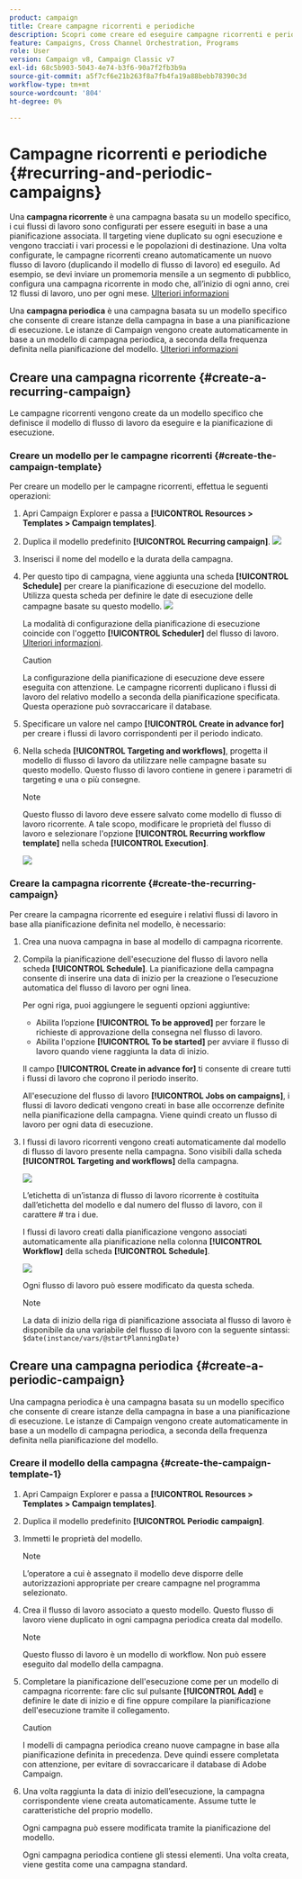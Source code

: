 ```yaml
---
product: campaign
title: Creare campagne ricorrenti e periodiche
description: Scopri come creare ed eseguire campagne ricorrenti e periodiche
feature: Campaigns, Cross Channel Orchestration, Programs
role: User
version: Campaign v8, Campaign Classic v7
exl-id: 68c5b903-5043-4e74-b3f6-90a7f2fb3b9a
source-git-commit: a5f7cf6e21b263f8a7fb4fa19a88bebb78390c3d
workflow-type: tm+mt
source-wordcount: '804'
ht-degree: 0%

---
```


# Campagne ricorrenti e periodiche {#recurring-and-periodic-campaigns}

Una **campagna ricorrente** è una campagna basata su un modello specifico, i cui flussi di lavoro sono configurati per essere eseguiti in base a una pianificazione associata. Il targeting viene duplicato su ogni esecuzione e vengono tracciati i vari processi e le popolazioni di destinazione.  Una volta configurate, le campagne ricorrenti creano automaticamente un nuovo flusso di lavoro (duplicando il modello di flusso di lavoro) ed eseguilo. Ad esempio, se devi inviare un promemoria mensile a un segmento di pubblico, configura una campagna ricorrente in modo che, all’inizio di ogni anno, crei 12 flussi di lavoro, uno per ogni mese. [Ulteriori informazioni](#create-a-recurring-campaign)

Una **campagna periodica** è una campagna basata su un modello specifico che consente di creare istanze della campagna in base a una pianificazione di esecuzione. Le istanze di Campaign vengono create automaticamente in base a un modello di campagna periodica, a seconda della frequenza definita nella pianificazione del modello. [Ulteriori informazioni](#create-a-periodic-campaign)

## Creare una campagna ricorrente {#create-a-recurring-campaign}

Le campagne ricorrenti vengono create da un modello specifico che definisce il modello di flusso di lavoro da eseguire e la pianificazione di esecuzione.

### Creare un modello per le campagne ricorrenti {#create-the-campaign-template}

Per creare un modello per le campagne ricorrenti, effettua le seguenti operazioni:

1. Apri Campaign Explorer e passa a **[!UICONTROL Resources > Templates > Campaign templates]**.
1. Duplica il modello predefinito **[!UICONTROL Recurring campaign]**.
   ![](assets/recurring-campaign-duplicate.png)
1. Inserisci il nome del modello e la durata della campagna.
1. Per questo tipo di campagna, viene aggiunta una scheda **[!UICONTROL Schedule]** per creare la pianificazione di esecuzione del modello. Utilizza questa scheda per definire le date di esecuzione delle campagne basate su questo modello.
   ![](assets/recurring-campaign-schedule.png)

   La modalità di configurazione della pianificazione di esecuzione coincide con l&#39;oggetto **[!UICONTROL Scheduler]** del flusso di lavoro. [Ulteriori informazioni](../workflow/scheduler.md).

   >[!CAUTION]
   >
   >La configurazione della pianificazione di esecuzione deve essere eseguita con attenzione. Le campagne ricorrenti duplicano i flussi di lavoro del relativo modello a seconda della pianificazione specificata. Questa operazione può sovraccaricare il database.

1. Specificare un valore nel campo **[!UICONTROL Create in advance for]** per creare i flussi di lavoro corrispondenti per il periodo indicato.
1. Nella scheda **[!UICONTROL Targeting and workflows]**, progetta il modello di flusso di lavoro da utilizzare nelle campagne basate su questo modello. Questo flusso di lavoro contiene in genere i parametri di targeting e una o più consegne.

   >[!NOTE]
   >
   >Questo flusso di lavoro deve essere salvato come modello di flusso di lavoro ricorrente. A tale scopo, modificare le proprietà del flusso di lavoro e selezionare l&#39;opzione **[!UICONTROL Recurring workflow template]** nella scheda **[!UICONTROL Execution]**.

   ![](assets/recurring-campaign-wf-properties.png)

### Creare la campagna ricorrente {#create-the-recurring-campaign}

Per creare la campagna ricorrente ed eseguire i relativi flussi di lavoro in base alla pianificazione definita nel modello, è necessario:

1. Crea una nuova campagna in base al modello di campagna ricorrente.
1. Compila la pianificazione dell&#39;esecuzione del flusso di lavoro nella scheda **[!UICONTROL Schedule]**. La pianificazione della campagna consente di inserire una data di inizio per la creazione o l’esecuzione automatica del flusso di lavoro per ogni linea.

   Per ogni riga, puoi aggiungere le seguenti opzioni aggiuntive:

   * Abilita l’opzione **[!UICONTROL To be approved]** per forzare le richieste di approvazione della consegna nel flusso di lavoro.
   * Abilita l&#39;opzione **[!UICONTROL To be started]** per avviare il flusso di lavoro quando viene raggiunta la data di inizio.

   Il campo **[!UICONTROL Create in advance for]** ti consente di creare tutti i flussi di lavoro che coprono il periodo inserito.

   All&#39;esecuzione del flusso di lavoro **[!UICONTROL Jobs on campaigns]**, i flussi di lavoro dedicati vengono creati in base alle occorrenze definite nella pianificazione della campagna. Viene quindi creato un flusso di lavoro per ogni data di esecuzione.

1. I flussi di lavoro ricorrenti vengono creati automaticamente dal modello di flusso di lavoro presente nella campagna. Sono visibili dalla scheda **[!UICONTROL Targeting and workflows]** della campagna.

   ![](assets/recurring-wf-created.png)

   L’etichetta di un’istanza di flusso di lavoro ricorrente è costituita dall’etichetta del modello e dal numero del flusso di lavoro, con il carattere # tra i due.

   I flussi di lavoro creati dalla pianificazione vengono associati automaticamente alla pianificazione nella colonna **[!UICONTROL Workflow]** della scheda **[!UICONTROL Schedule]**.

   ![](assets/recurring-wf-schedule-executed.png)

   Ogni flusso di lavoro può essere modificato da questa scheda.

   >[!NOTE]
   >
   >La data di inizio della riga di pianificazione associata al flusso di lavoro è disponibile da una variabile del flusso di lavoro con la seguente sintassi:\
   >`$date(instance/vars/@startPlanningDate)`

## Creare una campagna periodica {#create-a-periodic-campaign}

Una campagna periodica è una campagna basata su un modello specifico che consente di creare istanze della campagna in base a una pianificazione di esecuzione. Le istanze di Campaign vengono create automaticamente in base a un modello di campagna periodica, a seconda della frequenza definita nella pianificazione del modello.

### Creare il modello della campagna {#create-the-campaign-template-1}

1. Apri Campaign Explorer e passa a **[!UICONTROL Resources > Templates > Campaign templates]**.
1. Duplica il modello predefinito **[!UICONTROL Periodic campaign]**.
1. Immetti le proprietà del modello.

   >[!NOTE]
   >
   >L’operatore a cui è assegnato il modello deve disporre delle autorizzazioni appropriate per creare campagne nel programma selezionato.

1. Crea il flusso di lavoro associato a questo modello. Questo flusso di lavoro viene duplicato in ogni campagna periodica creata dal modello.

   >[!NOTE]
   >
   >Questo flusso di lavoro è un modello di workflow. Non può essere eseguito dal modello della campagna.

1. Completare la pianificazione dell&#39;esecuzione come per un modello di campagna ricorrente: fare clic sul pulsante **[!UICONTROL Add]** e definire le date di inizio e di fine oppure compilare la pianificazione dell&#39;esecuzione tramite il collegamento.

   >[!CAUTION]
   >
   >I modelli di campagna periodica creano nuove campagne in base alla pianificazione definita in precedenza. Deve quindi essere completata con attenzione, per evitare di sovraccaricare il database di Adobe Campaign.

1. Una volta raggiunta la data di inizio dell’esecuzione, la campagna corrispondente viene creata automaticamente. Assume tutte le caratteristiche del proprio modello.

   Ogni campagna può essere modificata tramite la pianificazione del modello.

   Ogni campagna periodica contiene gli stessi elementi. Una volta creata, viene gestita come una campagna standard.
